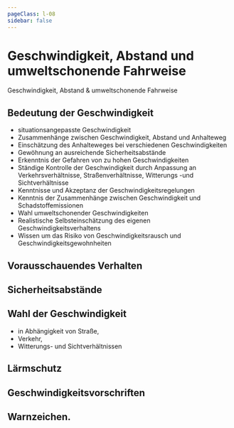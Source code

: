 ```yaml
---
pageClass: l-08
sidebar: false
---
```


# Geschwindigkeit, Abstand und umweltschonende Fahrweise

<auswahl>

<item itemSize="i-l" class="l8 slabT">	

<div class="l8w">
      	<span class="l8a">Geschwindigkeit,</span>
      	<span class="l8b">Abstand &</span>
      	<span class="l8c">umweltschonende</span>
      	<span class="l8d">Fahrweise</span>
</div> 

</item>

<item itemSize="i-xl" itemClass="">  

## Bedeutung der Geschwindigkeit

- situationsangepasste Geschwindigkeit
- Zusammenhänge zwischen Geschwindigkeit, Abstand und Anhalteweg
- Einschätzung des Anhalteweges bei verschiedenen Geschwindigkeiten
- Gewöhnung an ausreichende Sicherheitsabstände
- Erkenntnis der Gefahren von zu hohen Geschwindigkeiten
- Ständige Kontrolle der Geschwindigkeit durch Anpassung an Verkehrsverhältnisse, Straßenverhältnisse, Witterungs -und Sichtverhältnisse
- Kenntnisse und Akzeptanz der Geschwindigkeitsregelungen
- Kenntnis der Zusammenhänge zwischen Geschwindigkeit und  Schadstoffemissionen
- Wahl umweltschonender Geschwindigkeiten
- Realistische Selbsteinschätzung des eigenen Geschwindigkeitsverhaltens
- Wissen um das Risiko von Geschwindigkeitsrausch und Geschwindigkeitsgewohnheiten

</item>

<item itemSize="i-m" itemClass="">

## Vorausschauendes Verhalten

</item>

<item itemSize="i-m" itemClass="">

## Sicherheitsabstände

</item>

<item itemSize="i-m" itemClass="">

## Wahl der Geschwindigkeit 

- in Abhängigkeit von Straße, 
- Verkehr, 
- Witterungs- und Sichtverhältnissen

</item>

<item itemSize="i-m" itemClass="">

## Lärmschutz

</item>

<item itemSize="i-m" itemClass="">

## Geschwindigkeitsvorschriften

</item>

<item itemSize="i-m" itemClass="">

## Warnzeichen.

</item>

</auswahl>